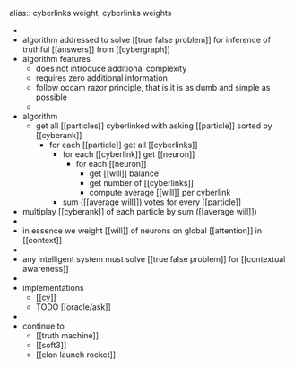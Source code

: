alias:: cyberlinks weight, cyberlinks weights

-
- algorithm addressed to solve [[true false problem]] for inference of truthful [[answers]] from [[cybergraph]]
- algorithm features
	- does not introduce additional complexity
	- requires zero additional information
	- follow occam razor principle, that is it is as dumb and simple as possible
	-
- algorithm
	- get all [[particles]] cyberlinked with asking [[particle]] sorted by [[cyberank]]
		- for each [[particle]] get all [[cyberlinks]]
			- for each [[cyberlink]] get [[neuron]]
				- for each [[neuron]]
					- get [[will]] balance
					- get number of [[cyberlinks]]
					- compute average [[will]] per cyberlink
			- sum ([[average will]]) votes for every [[particle]]
- multiplay [[cyberank]] of each particle by sum ([[average will]])
-
- in essence we weight [[will]] of neurons on global [[attention]] in [[context]]
-
- any intelligent system must solve [[true false problem]] for [[contextual awareness]]
-
- implementations
	- [[cy]]
	- TODO [[oracle/ask]]
-
- continue to
	- [[truth machine]]
	- [[soft3]]
	- [[elon launch rocket]]